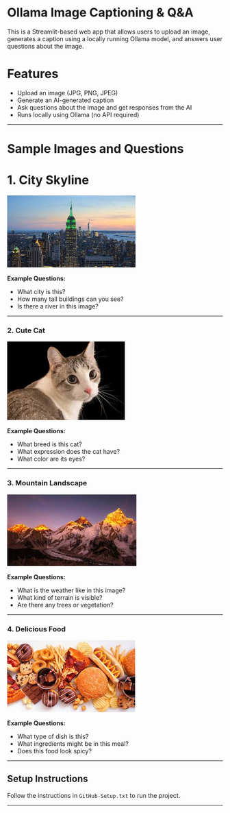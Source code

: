 
# Ollama Image Captioning & Q&A

This is a Streamlit-based web app that allows users to upload an image, generates a caption using a locally running Ollama model, and answers user questions about the image.

# Features
- Upload an image (JPG, PNG, JPEG)
- Generate an AI-generated caption
- Ask questions about the image and get responses from the AI
- Runs locally using Ollama (no API required)

---

# Sample Images and Questions

# 1. City Skyline
![City Skyline](city.jpg)

**Example Questions:**
- What city is this?
- How many tall buildings can you see?
- Is there a river in this image?

---

### **2. Cute Cat**
![Cute Cat](cat.jpg)

**Example Questions:**
- What breed is this cat?
- What expression does the cat have?
- What color are its eyes?

---

### **3. Mountain Landscape**
![Mountain](mountain.jpg)

**Example Questions:**
- What is the weather like in this image?
- What kind of terrain is visible?
- Are there any trees or vegetation?

---

### **4. Delicious Food**
![Delicious Food](food.jpg)

**Example Questions:**
- What type of dish is this?
- What ingredients might be in this meal?
- Does this food look spicy?

---

## Setup Instructions
Follow the instructions in `GitHub-Setup.txt` to  run the project.

---


